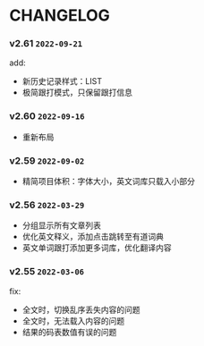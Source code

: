 # CHANGELOG

### v2.61 `2022-09-21`
add:
- 新历史记录样式：LIST
- 极简跟打模式，只保留跟打信息

### v2.60 `2022-09-16`
- 重新布局

### v2.59 `2022-09-02`
- 精简项目体积：字体大小，英文词库只载入小部分

### v2.56 `2022-03-29`
- 分组显示所有文章列表
- 优化英文释义，添加点击跳转至有道词典
- 英文单词跟打添加更多词库，优化翻译内容

### v2.55 `2022-03-06`
fix: 
- 全文时，切换乱序丢失内容的问题
- 全文时，无法载入内容的问题
- 结果的码表数值有误的问题
